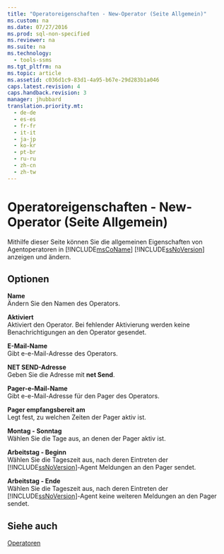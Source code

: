```yaml
---
title: "Operatoreigenschaften - New-Operator (Seite Allgemein)"
ms.custom: na
ms.date: 07/27/2016
ms.prod: sql-non-specified
ms.reviewer: na
ms.suite: na
ms.technology: 
  - tools-ssms
ms.tgt_pltfrm: na
ms.topic: article
ms.assetid: c036d1c9-83d1-4a95-b67e-29d283b1a046
caps.latest.revision: 4
caps.handback.revision: 3
manager: jhubbard
translation.priority.mt: 
  - de-de
  - es-es
  - fr-fr
  - it-it
  - ja-jp
  - ko-kr
  - pt-br
  - ru-ru
  - zh-cn
  - zh-tw
---
```

# Operatoreigenschaften - New-Operator (Seite Allgemein)
Mithilfe dieser Seite können Sie die allgemeinen Eigenschaften von Agentoperatoren in [!INCLUDE[msCoName](../content/includes/msCoName_md.md)] [!INCLUDE[ssNoVersion](../content/includes/ssNoVersion_md.md)] anzeigen und ändern.  
  
## Optionen  
**Name**  
Ändern Sie den Namen des Operators.  
  
**Aktiviert**  
Aktiviert den Operator. Bei fehlender Aktivierung werden keine Benachrichtigungen an den Operator gesendet.  
  
**E\-Mail-Name**  
Gibt e\-e-Mail-Adresse des Operators.  
  
**NET SEND-Adresse**  
Geben Sie die Adresse mit **net Send**.  
  
**Pager-e\-Mail-Name**  
Gibt e\-e-Mail-Adresse für den Pager des Operators.  
  
**Pager empfangsbereit am**  
Legt fest, zu welchen Zeiten der Pager aktiv ist.  
  
**Montag \- Sonntag**  
Wählen Sie die Tage aus, an denen der Pager aktiv ist.  
  
**Arbeitstag - Beginn**  
Wählen Sie die Tageszeit aus, nach deren Eintreten der [!INCLUDE[ssNoVersion](../content/includes/ssNoVersion_md.md)]-Agent Meldungen an den Pager sendet.  
  
**Arbeitstag - Ende**  
Wählen Sie die Tageszeit aus, nach deren Eintreten der [!INCLUDE[ssNoVersion](../content/includes/ssNoVersion_md.md)]-Agent keine weiteren Meldungen an den Pager sendet.  
  
## Siehe auch  
[Operatoren](../content/Operators.md)  
  
